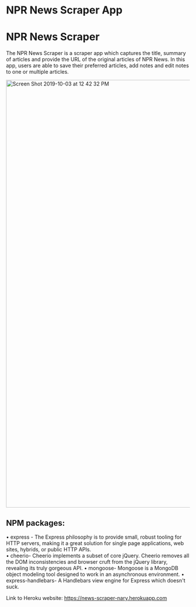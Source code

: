# NPR News Scraper App

# NPR News Scraper

The NPR News Scraper is a scraper app which captures the title, summary of articles and provide the URL of the original articles of NPR News. In this app, users are able to save their preferred articles, add notes and edit notes to one or multiple articles. 

<img width="1170" alt="Screen Shot 2019-10-03 at 12 42 32 PM" src="https://user-images.githubusercontent.com/22119689/66160083-366b1a80-e5de-11e9-8b02-9e162853db13.png">

## NPM packages:  
•	express - The Express philosophy is to provide small, robust tooling for HTTP servers, making it a great solution for single page applications, web sites, hybrids, or public HTTP APIs.  
•	cheerio- Cheerio implements a subset of core jQuery. Cheerio removes all the DOM inconsistencies and browser cruft from the jQuery library, revealing its truly gorgeous API.
•	mongoose- Mongoose is a MongoDB object modeling tool designed to work in an asynchronous environment.
•	express-handlebars- A Handlebars view engine for Express which doesn't suck.


Link to Heroku website: https://news-scraper-nary.herokuapp.com

